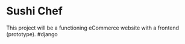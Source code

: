 # Sushi Chef

This project will be a functioning eCommerce website with a frontend (prototype). #django
